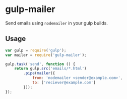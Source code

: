 # gulp-mailer

Send emails using `nodemailer` in your gulp builds.

## Usage

```js
var gulp = require('gulp');
var mailer = require('gulp-mailer');

gulp.task('send', function () {
	return gulp.src('emails/*.html')
		.pipe(mailer({
            from: 'nodemailer <sender@example.com>',
            to: ['reciever@example.com']
        }));
});
```
